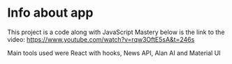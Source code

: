# Info about app

This project is a code along with JavaScript Mastery
below is the link to the video:
https://www.youtube.com/watch?v=rqw3OftE5sA&t=246s

Main tools used were React with hooks, News API, Alan AI
and Material UI
